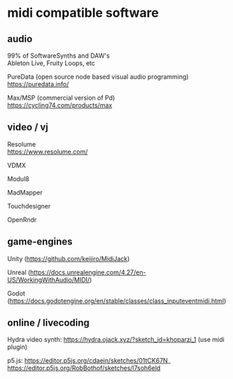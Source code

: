 # midi compatible software

## audio

99% of SoftwareSynths and DAW's<br>
Ableton Live, Fruity Loops, etc

PureData (open source node based visual audio programming)<br>
https://puredata.info/

Max/MSP (commercial version of Pd)<br>
https://cycling74.com/products/max

## video / vj

Resolume<br>
https://www.resolume.com/

VDMX<br>

Modul8<br>

MadMapper<br>

Touchdesigner<br>

OpenRndr

## game-engines

Unity (https://github.com/keijiro/MidiJack)

Unreal (https://docs.unrealengine.com/4.27/en-US/WorkingWithAudio/MIDI/)

Godot (https://docs.godotengine.org/en/stable/classes/class_inputeventmidi.html)

## online / livecoding

Hydra video synth: https://hydra.ojack.xyz/?sketch_id=khoparzi_1 
(use midi plugin)

p5.js: https://editor.p5js.org/cdaein/sketches/01tCK67N_
https://editor.p5js.org/RobBothof/sketches/l7soh6eld
